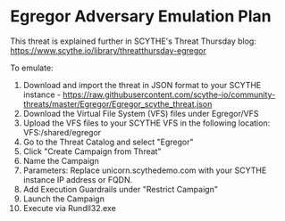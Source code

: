 # Egregor Adversary Emulation Plan

This threat is explained further in SCYTHE's Threat Thursday blog: https://www.scythe.io/library/threatthursday-egregor

To emulate:
1. Download and import the threat in JSON format to your SCYTHE instance - https://raw.githubusercontent.com/scythe-io/community-threats/master/Egregor/Egregor_scythe_threat.json
2. Download the Virtual File System (VFS) files under Egregor/VFS
3. Upload the VFS files to your SCYTHE VFS in the following location: VFS:/shared/egregor
4. Go to the Threat Catalog and select "Egregor"
5. Click "Create Campaign from Threat"
6. Name the Campaign
7. Parameters: Replace unicorn.scythedemo.com with your SCYTHE instance IP address or FQDN.
8. Add Execution Guardrails under "Restrict Campaign"
9. Launch the Campaign
10. Execute via Rundll32.exe
